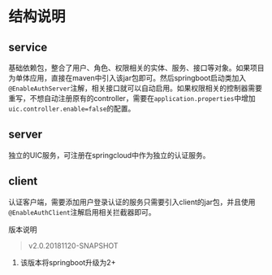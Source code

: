 # 结构说明

## service
基础依赖包，整合了用户、角色、权限相关的实体、服务、接口等对象。如果项目为单体应用，直接在maven中引入该jar包即可。然后springboot启动类加入`@EnableAuthServer`注解，相关接口就可以自动启用。如果权限相关的控制器需要重写，不想自动注册原有的controller，需要在`application.properties`中增加`uic.controller.enable=false`的配置。

## server

独立的UIC服务，可注册在springcloud中作为独立的认证服务。

## client

认证客户端，需要添加用户登录认证的服务只需要引入client的jar包，并且使用`@EnableAuthClient`注解启用相关拦截器即可。

版本说明
> v2.0.20181120-SNAPSHOT
1. 该版本将springboot升级为2+